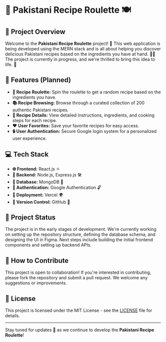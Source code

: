 # 🍛 Pakistani Recipe Roulette 🍽️

## 🌟 Project Overview
Welcome to the **Pakistani Recipe Roulette** project! 🎉 This web application is being developed using the MERN stack and is all about helping you discover delicious Pakistani recipes based on the ingredients you have at hand. 🧄🍅 The project is currently in progress, and we're thrilled to bring this idea to life. 🚀

## 🎯 Features (Planned)
- **🎰 Recipe Roulette:** Spin the roulette to get a random recipe based on the ingredients you have.
- **📚 Recipe Browsing:** Browse through a curated collection of 200 authentic Pakistani recipes.
- **📖 Recipe Details:** View detailed instructions, ingredients, and cooking steps for each recipe. 
- **❤️ User Favorites:** Save your favorite recipes for easy access.
- **🔒 User Authentication:** Secure Google login system for a personalized user experience.

## 💻 Tech Stack
- **🌐 Frontend:** React.js ⚛️
- **🔧 Backend:** Node.js, Express.js 🛠️
- **💾 Database:** MongoDB 🍃
- **🔐 Authentication:** Google Authentication 🔓
- **🚀 Deployment:** Vercel 🌍
- **🔄 Version Control:** GitHub 🐙

## 🚧 Project Status
The project is in the early stages of development. We're currently working on setting up the repository structure, defining the database schema, and designing the UI in Figma. Next steps include building the initial frontend components and setting up backend APIs.

## 🤝 How to Contribute
This project is open to collaboration! If you're interested in contributing, please fork the repository and submit a pull request. We welcome any suggestions or improvements.

## 📄 License
This project is licensed under the MIT License - see the [LICENSE](LICENSE) file for details.

---

Stay tuned for updates 📰 as we continue to develop the **Pakistani Recipe Roulette**!
